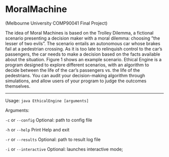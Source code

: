 # MoralMachine
(Melbourne University COMP90041 Final Project)

The idea of Moral Machines is based on the Trolley Dilemma, a fictional scenario presenting a decision maker with a moral dilemma: 
choosing ”the lesser of two evils”. The scenario entails an autonomous car whose brakes fail at a pedestrian crossing. 
As it is too late to relinquish control to the car’s passengers, the car needs to make a decision based on the facts 
available about the situation. Figure 1 shows an example scenario. Ethical Engine is a program designed to explore different scenarios, 
with an algorithm to decide between the life of the car’s passengers vs. the life of the pedestrians. You can audit your decision-making 
algorithm through simulations, and allow users of your program to judge the outcomes themselves.

----
Usage: 
`java EthicalEngine [arguments]`

Arguments:

`-c` or `--config` Optional: path to config file

`-h` or `--help` Print Help and exit

`-r` or `--results` Optional: path to result log file

`-i` or `--interactive` Optional: launches interactive mode;
